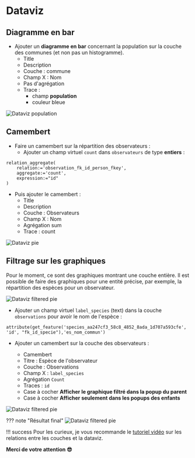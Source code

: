 # Dataviz

## Diagramme en bar

* Ajouter un **diagramme en bar** concernant la population sur la couche des communes (et non pas un histogramme).
    * Title
    * Description
    * Couche : commune
    * Champ X : Nom
    * Pas d'agrégation
    * Trace :
        * champ **population**
        * couleur bleue

![Dataviz population](../media/dataviz_population.png)

## Camembert

* Faire un camembert sur la répartition des observateurs :
    * Ajouter un champ virtuel `count` dans `observateurs` de type **entiers** :

```
relation_aggregate(
	relation:='observation_fk_id_person_fkey',
	aggregate:='count',
	expression:="id"
)
```

* Puis ajouter le camembert :
    * Title
    * Description
    * Couche : Observateurs
    * Champ X : Nom
    * Agrégation sum
    * Trace : count

![Dataviz pie](../media/dataviz_pie.png)

## Filtrage sur les graphiques

Pour le moment, ce sont des graphiques montrant une couche entière. Il est possible de faire des graphiques pour une entité
précise, par exemple, la répartition des espèces pour un observateur.

![Dataviz filtered pie](../media/filtered_plot.png)

* Ajouter un champ virtuel `label_species` (text) dans la couche `observations` pour avoir le nom de l'espèce :

```
attribute(get_feature('species_aa247cf3_58c8_4852_8ada_1d707a593cfe', 'id', "fk_id_specie"),'es_nom_commun')
```

* Ajouter un camembert sur la couche des observateurs :

    * Camembert
    * Titre : Espèce de l'observateur
    * Couche : Observations
    * Champ X : `label_species`
    * Agrégation `Count`
    * Traces : `id`
    * Case à cocher **Afficher le graphique filtré dans la popup du parent**
    * Case à cocher **Afficher seulement dans les popups des enfants**

![Dataviz filtered pie](../media/dataviz_filtered.png)

??? note "Résultat final"
    ![Dataviz filtered pie](../media/filtered_plot.gif)

!!! success
    Pour les curieux, je vous recommande le [tutoriel vidéo](https://www.youtube.com/embed/aGJnScdkEtE) sur les relations entre les couches et la dataviz.

**Merci de votre attention 😎**
